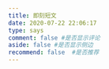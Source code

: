 ```yaml
---
title: 即刻短文
date: 2020-07-22 22:06:17
type: says
comment: false #是否显示评论
aside: false #是否显示侧边
recommend: false  #是否推荐
---
```

